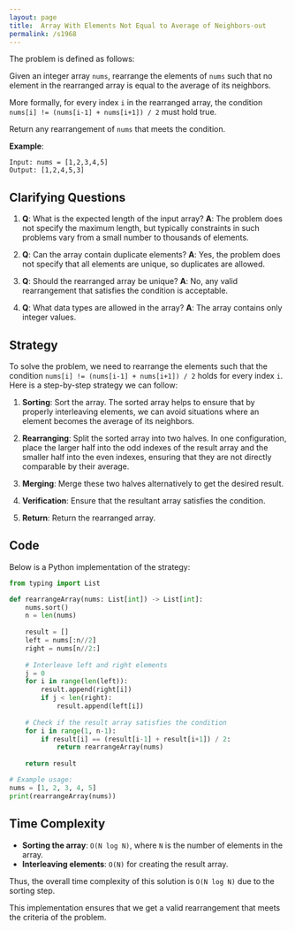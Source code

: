 ```yaml
---
layout: page
title:  Array With Elements Not Equal to Average of Neighbors-out
permalink: /s1968
---
```


The problem is defined as follows:

Given an integer array `nums`, rearrange the elements of `nums` such that no element in the rearranged array is equal to the average of its neighbors.

More formally, for every index `i` in the rearranged array, the condition `nums[i] != (nums[i-1] + nums[i+1]) / 2` must hold true.

Return any rearrangement of `nums` that meets the condition.

**Example**:
```
Input: nums = [1,2,3,4,5]
Output: [1,2,4,5,3]
```

## Clarifying Questions

1. **Q**: What is the expected length of the input array?
   **A**: The problem does not specify the maximum length, but typically constraints in such problems vary from a small number to thousands of elements.

2. **Q**: Can the array contain duplicate elements?
   **A**: Yes, the problem does not specify that all elements are unique, so duplicates are allowed.

3. **Q**: Should the rearranged array be unique?
   **A**: No, any valid rearrangement that satisfies the condition is acceptable.

4. **Q**: What data types are allowed in the array?
   **A**: The array contains only integer values.

## Strategy

To solve the problem, we need to rearrange the elements such that the condition `nums[i] != (nums[i-1] + nums[i+1]) / 2` holds for every index `i`. Here is a step-by-step strategy we can follow:

1. **Sorting**: Sort the array. The sorted array helps to ensure that by properly interleaving elements, we can avoid situations where an element becomes the average of its neighbors.
  
2. **Rearranging**: Split the sorted array into two halves. In one configuration, place the larger half into the odd indexes of the result array and the smaller half into the even indexes, ensuring that they are not directly comparable by their average.

3. **Merging**: Merge these two halves alternatively to get the desired result.

4. **Verification**: Ensure that the resultant array satisfies the condition. 

5. **Return**: Return the rearranged array.

## Code

Below is a Python implementation of the strategy:

```python
from typing import List

def rearrangeArray(nums: List[int]) -> List[int]:
    nums.sort()
    n = len(nums)
    
    result = []
    left = nums[:n//2]
    right = nums[n//2:]
    
    # Interleave left and right elements
    j = 0
    for i in range(len(left)):
        result.append(right[i])
        if j < len(right):
            result.append(left[i])
  
    # Check if the result array satisfies the condition
    for i in range(1, n-1):
        if result[i] == (result[i-1] + result[i+1]) / 2:
            return rearrangeArray(nums)
    
    return result

# Example usage:
nums = [1, 2, 3, 4, 5]
print(rearrangeArray(nums))
```

## Time Complexity

- **Sorting the array**: `O(N log N)`, where `N` is the number of elements in the array.
- **Interleaving elements**: `O(N)` for creating the result array.

Thus, the overall time complexity of this solution is `O(N log N)` due to the sorting step.

This implementation ensures that we get a valid rearrangement that meets the criteria of the problem.
